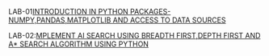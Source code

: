 LAB-01[INTRODUCTION IN PYTHON PACKAGES-NUMPY,PANDAS,MATPLOTLIB AND ACCESS TO DATA SOURCES](https://github.com/Borigam-sakshitha/AIML-2024-25/blob/main/LAB_01.ipynb)

LAB-02:[MPLEMENT AI SEARCH USING BREADTH FIRST,DEPTH FIRST AND A* SEARCH ALGORITHM USING PYTHON](https://github.com/Borigam-sakshitha/AIML-2024-25/blob/main/LAB_02.ipynb)
